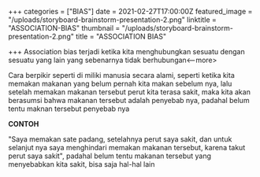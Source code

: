 +++
categories = ["BIAS"]
date = 2021-02-27T17:00:00Z
featured_image = "/uploads/storyboard-brainstorm-presentation-2.png"
linktitle = "ASSOCIATION-BIAS"
thumbnail = "/uploads/storyboard-brainstorm-presentation-2.png"
title = "ASSOCIATION BIAS"

+++
Association bias terjadi ketika kita menghubungkan sesuatu dengan sesuatu yang lain yang sebenarnya tidak berhubungan<--more>

Cara berpikir seperti di miliki manusia secara alami, seperti ketika kita memakan makanan yang belum pernah kita makan sebelum nya, lalu setelah memakan makanan tersebut perut kita terasa sakit, maka kita akan berasumsi bahwa makanan tersebut adalah penyebab nya, padahal belum tentu maknan tersebut penyebab nya

**CONTOH**

"Saya memakan sate padang, setelahnya perut saya sakit, dan untuk selanjut nya saya menghindari memakan makanan tersebut, karena takut perut saya sakit", padahal belum tentu makanan tersebut yang menyebabkan kita sakit, bisa saja hal-hal lain